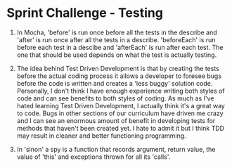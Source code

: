 <!-- Answers to the Short Answer Essay Questions go here -->

# Sprint Challenge - Testing

1. In Mocha, 'before' is run once before all the tests in the describe and 'after' is run once after all the tests in a describe. 'beforeEach' is run before each test in a descibe and 'afterEach' is run after each test. The one that should be used depends on what the test is actually testing.

2. The idea behind Test Driven Development is that by creating the tests before the actual coding process it allows a developer to foresee bugs before the code is written and creates a 'less buggy' solution code. Personally, I don't think I have enough experience writing both styles of code and can see benefits to both styles of coding. As much as I've hated learning Test Driven Development, I actually think it's a great way to code. Bugs in other sections of our curriculum have driven me crazy and I can see an enormous amount of benefit in developing tests for methods that haven't been created yet. I hate to admit it but I think TDD may result in cleaner and better functioning programming. 

3. In 'sinon' a spy is a function that records argument, return value, the value of 'this' and exceptions thrown for all its 'calls'. 


